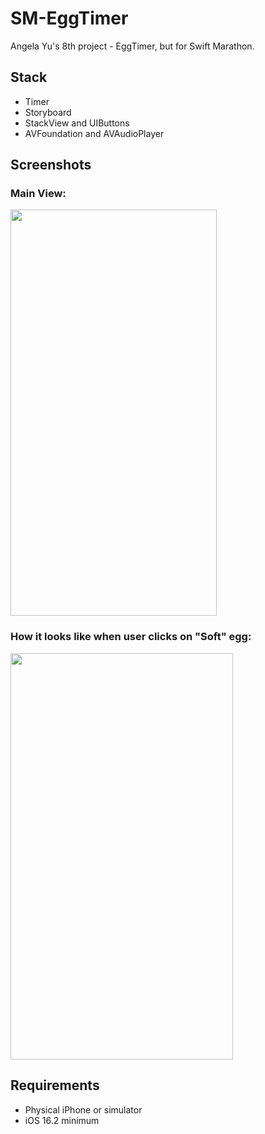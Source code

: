 # SM-EggTimer
Angela Yu's 8th project - EggTimer, but for Swift Marathon.

## Stack
- Timer
- Storyboard
- StackView and UIButtons
- AVFoundation and AVAudioPlayer

## Screenshots

### Main View:

<img src="https://user-images.githubusercontent.com/56929597/231093739-15393bd4-ef93-4079-8db9-478fe30f52e4.png" width="330" height="650">  

### How it looks like when user clicks on "Soft" egg:
<img src="https://user-images.githubusercontent.com/56929597/231093726-dcff8269-2176-403c-a429-293b2c875823.png" width="356" height="650">  


## Requirements
- Physical iPhone or simulator
- iOS 16.2 minimum
